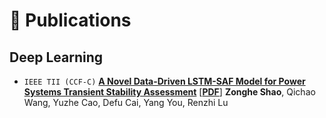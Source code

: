 # 📑 Publications

<!-- <span style="color: gray">Note: The authors marked with "#" are equal contributors to the paper and their names are sorted in alphabetic order by last or first name, marked with "*" are corresponding authors.</span> -->

## Deep Learning
- ``IEEE TII (CCF-C)`` [**A Novel Data-Driven LSTM-SAF Model for Power Systems Transient Stability Assessment**](https://ieeexplore.ieee.org/document/10495722) \[[**PDF**](https://ieeexplore.ieee.org/document/10495722)\]
**Zonghe Shao**, Qichao Wang, Yuzhe Cao, Defu Cai, Yang You, Renzhi Lu

